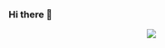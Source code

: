 ### Hi there 👋

<div align=center><img src="https://github-readme-stats.vercel.app/api?username=simple4h&hide=contribs&count_private=true&show_icons=true"/></div>

<!--
**simplecxm/simplecxm** is a ✨ _special_ ✨ repository because its `README.md` (this file) appears on your GitHub profile.
[![Simple4H's github stats](https://github-readme-stats.vercel.app/api?username=simplecxm&hide=contribs&count_private=true&show_icons=true)](https://github.com/simplecxm)
Here are some ideas to get you started:

- 🔭 I’m currently working on ...
- 🌱 I’m currently learning ...
- 👯 I’m looking to collaborate on ...
- 🤔 I’m looking for help with ...
- 💬 Ask me about ...
- 📫 How to reach me: ...
- 😄 Pronouns: ...
- ⚡ Fun fact: ...
-->
